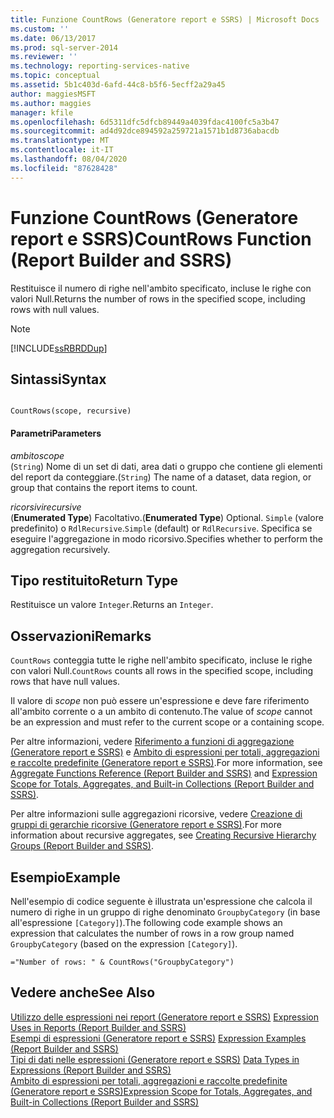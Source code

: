 ```yaml
---
title: Funzione CountRows (Generatore report e SSRS) | Microsoft Docs
ms.custom: ''
ms.date: 06/13/2017
ms.prod: sql-server-2014
ms.reviewer: ''
ms.technology: reporting-services-native
ms.topic: conceptual
ms.assetid: 5b1c403d-6afd-44c8-b5f6-5ecff2a29a45
author: maggiesMSFT
ms.author: maggies
manager: kfile
ms.openlocfilehash: 6d5311dfc5dfcb89449a4039fdac4100fc5a3b47
ms.sourcegitcommit: ad4d92dce894592a259721a1571b1d8736abacdb
ms.translationtype: MT
ms.contentlocale: it-IT
ms.lasthandoff: 08/04/2020
ms.locfileid: "87628428"
---
```

# <a name="countrows-function-report-builder-and-ssrs"></a><span data-ttu-id="81f0f-102">Funzione CountRows (Generatore report e SSRS)</span><span class="sxs-lookup"><span data-stu-id="81f0f-102">CountRows Function (Report Builder and SSRS)</span></span>
  <span data-ttu-id="81f0f-103">Restituisce il numero di righe nell'ambito specificato, incluse le righe con valori Null.</span><span class="sxs-lookup"><span data-stu-id="81f0f-103">Returns the number of rows in the specified scope, including rows with null values.</span></span>  
  
> [!NOTE]  
>  [!INCLUDE[ssRBRDDup](../../includes/ssrbrddup-md.md)]  
  
## <a name="syntax"></a><span data-ttu-id="81f0f-104">Sintassi</span><span class="sxs-lookup"><span data-stu-id="81f0f-104">Syntax</span></span>  
  
```  
  
CountRows(scope, recursive)  
```  
  
#### <a name="parameters"></a><span data-ttu-id="81f0f-105">Parametri</span><span class="sxs-lookup"><span data-stu-id="81f0f-105">Parameters</span></span>  
 <span data-ttu-id="81f0f-106">*ambito*</span><span class="sxs-lookup"><span data-stu-id="81f0f-106">*scope*</span></span>  
 <span data-ttu-id="81f0f-107">(`String`) Nome di un set di dati, area dati o gruppo che contiene gli elementi del report da conteggiare.</span><span class="sxs-lookup"><span data-stu-id="81f0f-107">(`String`) The name of a dataset, data region, or group that contains the report items to count.</span></span>  
  
 <span data-ttu-id="81f0f-108">*ricorsivi*</span><span class="sxs-lookup"><span data-stu-id="81f0f-108">*recursive*</span></span>  
 <span data-ttu-id="81f0f-109">(**Enumerated Type**) Facoltativo.</span><span class="sxs-lookup"><span data-stu-id="81f0f-109">(**Enumerated Type**) Optional.</span></span> <span data-ttu-id="81f0f-110">`Simple` (valore predefinito) o `RdlRecursive`.</span><span class="sxs-lookup"><span data-stu-id="81f0f-110">`Simple` (default) or `RdlRecursive`.</span></span> <span data-ttu-id="81f0f-111">Specifica se eseguire l'aggregazione in modo ricorsivo.</span><span class="sxs-lookup"><span data-stu-id="81f0f-111">Specifies whether to perform the aggregation recursively.</span></span>  
  
## <a name="return-type"></a><span data-ttu-id="81f0f-112">Tipo restituito</span><span class="sxs-lookup"><span data-stu-id="81f0f-112">Return Type</span></span>  
 <span data-ttu-id="81f0f-113">Restituisce un valore `Integer`.</span><span class="sxs-lookup"><span data-stu-id="81f0f-113">Returns an `Integer`.</span></span>  
  
## <a name="remarks"></a><span data-ttu-id="81f0f-114">Osservazioni</span><span class="sxs-lookup"><span data-stu-id="81f0f-114">Remarks</span></span>  
 <span data-ttu-id="81f0f-115">`CountRows` conteggia tutte le righe nell'ambito specificato, incluse le righe con valori Null.</span><span class="sxs-lookup"><span data-stu-id="81f0f-115">`CountRows` counts all rows in the specified scope, including rows that have null values.</span></span>  
  
 <span data-ttu-id="81f0f-116">Il valore di *scope* non può essere un'espressione e deve fare riferimento all'ambito corrente o a un ambito di contenuto.</span><span class="sxs-lookup"><span data-stu-id="81f0f-116">The value of *scope* cannot be an expression and must refer to the current scope or a containing scope.</span></span>  
  
 <span data-ttu-id="81f0f-117">Per altre informazioni, vedere [Riferimento a funzioni di aggregazione &#40;Generatore report e SSRS&#41;](report-builder-functions-aggregate-functions-reference.md) e [Ambito di espressioni per totali, aggregazioni e raccolte predefinite &#40;Generatore report e SSRS&#41;](expression-scope-for-totals-aggregates-and-built-in-collections.md).</span><span class="sxs-lookup"><span data-stu-id="81f0f-117">For more information, see [Aggregate Functions Reference &#40;Report Builder and SSRS&#41;](report-builder-functions-aggregate-functions-reference.md) and [Expression Scope for Totals, Aggregates, and Built-in Collections &#40;Report Builder and SSRS&#41;](expression-scope-for-totals-aggregates-and-built-in-collections.md).</span></span>  
  
 <span data-ttu-id="81f0f-118">Per altre informazioni sulle aggregazioni ricorsive, vedere [Creazione di gruppi di gerarchie ricorsive &#40;Generatore report e SSRS&#41;](creating-recursive-hierarchy-groups-report-builder-and-ssrs.md).</span><span class="sxs-lookup"><span data-stu-id="81f0f-118">For more information about recursive aggregates, see [Creating Recursive Hierarchy Groups &#40;Report Builder and SSRS&#41;](creating-recursive-hierarchy-groups-report-builder-and-ssrs.md).</span></span>  
  
## <a name="example"></a><span data-ttu-id="81f0f-119">Esempio</span><span class="sxs-lookup"><span data-stu-id="81f0f-119">Example</span></span>  
 <span data-ttu-id="81f0f-120">Nell'esempio di codice seguente è illustrata un'espressione che calcola il numero di righe in un gruppo di righe denominato `GroupbyCategory` (in base all'espressione `[Category]`).</span><span class="sxs-lookup"><span data-stu-id="81f0f-120">The following code example shows an expression that calculates the number of rows in a row group named `GroupbyCategory` (based on the expression `[Category]`).</span></span>  
  
```  
="Number of rows: " & CountRows("GroupbyCategory")  
```  
  
## <a name="see-also"></a><span data-ttu-id="81f0f-121">Vedere anche</span><span class="sxs-lookup"><span data-stu-id="81f0f-121">See Also</span></span>  
 <span data-ttu-id="81f0f-122">[Utilizzo delle espressioni nei report &#40;Generatore report e SSRS&#41;](expression-uses-in-reports-report-builder-and-ssrs.md) </span><span class="sxs-lookup"><span data-stu-id="81f0f-122">[Expression Uses in Reports &#40;Report Builder and SSRS&#41;](expression-uses-in-reports-report-builder-and-ssrs.md) </span></span>  
 <span data-ttu-id="81f0f-123">[Esempi di espressioni &#40;Generatore report e SSRS&#41;](expression-examples-report-builder-and-ssrs.md) </span><span class="sxs-lookup"><span data-stu-id="81f0f-123">[Expression Examples &#40;Report Builder and SSRS&#41;](expression-examples-report-builder-and-ssrs.md) </span></span>  
 <span data-ttu-id="81f0f-124">[Tipi di dati nelle espressioni &#40;Generatore report e SSRS&#41;](expressions-report-builder-and-ssrs.md) </span><span class="sxs-lookup"><span data-stu-id="81f0f-124">[Data Types in Expressions &#40;Report Builder and SSRS&#41;](expressions-report-builder-and-ssrs.md) </span></span>  
 [<span data-ttu-id="81f0f-125">Ambito di espressioni per totali, aggregazioni e raccolte predefinite &#40;Generatore report e SSRS&#41;</span><span class="sxs-lookup"><span data-stu-id="81f0f-125">Expression Scope for Totals, Aggregates, and Built-in Collections &#40;Report Builder and SSRS&#41;</span></span>](expression-scope-for-totals-aggregates-and-built-in-collections.md)  
  
  
